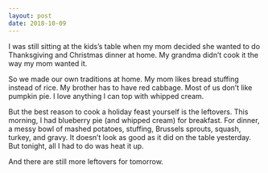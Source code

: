 ```yaml
---
layout: post
date: 2018-10-09
---
```


I was still sitting at the kids’s table when my mom decided she wanted to do Thanksgiving and Christmas dinner at home. My grandma didn’t cook it the way my mom wanted it. 

So we made our own traditions at home. My mom likes bread stuffing instead of rice. My brother has to have red cabbage. Most of us don’t like pumpkin pie. I love anything I can top with whipped cream. 

But the best reason to cook a holiday feast yourself is the leftovers. This morning, I had blueberry pie (and whipped cream) for breakfast. For dinner, a messy bowl of mashed potatoes, stuffing, Brussels sprouts, squash, turkey, and gravy. It doesn’t look as good as it did on the table yesterday. But tonight, all I had to do was heat it up. 

And there are still more leftovers for tomorrow. 
